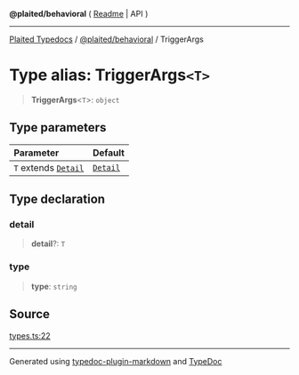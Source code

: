 **@plaited/behavioral** ( [Readme](../README.md) \| API )

***

[Plaited Typedocs](../../../modules.md) / [@plaited/behavioral](../modules.md) / TriggerArgs

# Type alias: TriggerArgs`<T>`

> **TriggerArgs**\<`T`\>: `object`

## Type parameters

| Parameter | Default |
| :------ | :------ |
| `T` extends [`Detail`](Detail.md) | [`Detail`](Detail.md) |

## Type declaration

### detail

> **detail**?: `T`

### type

> **type**: `string`

## Source

[types.ts:22](https://github.com/plaited/plaited/blob/317e868/libs/behavioral/src/types.ts#L22)

***

Generated using [typedoc-plugin-markdown](https://www.npmjs.com/package/typedoc-plugin-markdown) and [TypeDoc](https://typedoc.org/)
